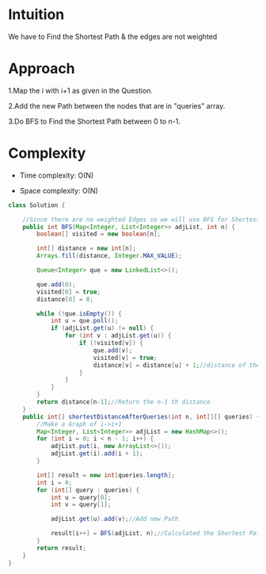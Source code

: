 # Intuition
  We have to Find the Shortest Path & the edges are not weighted

# Approach
  1.Map the i with i+1 as given in the Question.
  
  2.Add the new Path between the nodes that are in "queries" array.
  
  3.Do BFS to Find the Shortest Path between 0 to n-1.

# Complexity
- Time complexity:
  O(N)

- Space complexity:
  O(N)

```java []
class Solution {

    //Since there are no weighted Edges so we will use BFS for Shortest Path...
    public int BFS(Map<Integer, List<Integer>> adjList, int n) {
        boolean[] visited = new boolean[n];

        int[] distance = new int[n];
        Arrays.fill(distance, Integer.MAX_VALUE);

        Queue<Integer> que = new LinkedList<>();

        que.add(0);
        visited[0] = true;
        distance[0] = 0;

        while (!que.isEmpty()) {
            int u = que.poll();
            if (adjList.get(u) != null) {
                for (int v : adjList.get(u)) {
                    if (!visited[v]) {
                        que.add(v);
                        visited[v] = true;
                        distance[v] = distance[u] + 1;//distance of the child is increased by 1 from its parents
                    }
                }
            }
        }
        return distance[n-1];//Return the n-1 th distance
    }
    public int[] shortestDistanceAfterQueries(int n, int[][] queries) {
        //Make a Graph of i->i+1
        Map<Integer, List<Integer>> adjList = new HashMap<>();
        for (int i = 0; i < n - 1; i++) {
            adjList.put(i, new ArrayList<>());
            adjList.get(i).add(i + 1);
        }

        int[] result = new int[queries.length];
        int i = 0;
        for (int[] query : queries) {
            int u = query[0];
            int v = query[1];

            adjList.get(u).add(v);//Add new Path

            result[i++] = BFS(adjList, n);//Calculated the Shortest Path.
        }
        return result;
    }
}

```
